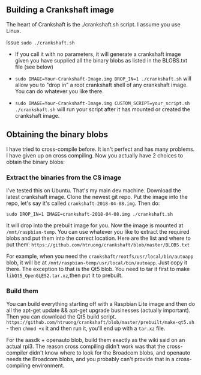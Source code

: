 Building a Crankshaft image
--

The heart of Crankshaft is the ./crankshaft.sh script. I assume you use Linux.

Issue `sudo ./crankshaft.sh`

- If you call it with no parameters, it will generate a crankshaft image given you have supplied all the binary blobs
as listed in the BLOBS.txt file (see below)

- `sudo IMAGE=Your-Crankshaft-Image.img DROP_IN=1 ./crankshaft.sh` will allow you to "drop in" a root crankshaft shell of any crankshaft image. You can do whatever you like there.

- `sudo IMAGE=Your-Crankshaft-Image.img CUSTOM_SCRIPT=your_script.sh ./crankshaft.sh` will run your script after it has mounted or created the crankshaft image.


Obtaining the binary blobs
--

I have tried to cross-compile before. It isn't perfect and has many problems. I have given up on cross compiling. Now you actually have 2 choices to obtain the binary blobs:

### Extract the binaries from the CS image

I've tested this on Ubuntu. That's my main dev machine. Download the latest crankshaft image. Clone the newest git repo. Put the image into the repo, let's say it's called `crankshaft-2018-04-08.img`. Then do:

`sudo DROP_IN=1 IMAGE=crankshaft-2018-04-08.img ./crankshaft.sh`

It will drop into the prebuilt image for you. Now the image is mounted at `/mnt/raspbian-temp`. You can use whatever you like to extract the required blobs and put them into the correct location. Here are the list and where to put them: `https://github.com/htruong/crankshaft/blob/master/BLOBS.txt`

For example, when you need the `crankshaft/rootfs/usr/local/bin/autoapp` blob, it will be at `/mnt/raspbian-temp/usr/local/bin/autoapp`. Just copy it there. The exception to that is the Qt5 blob. You need to tar it first to make `libQt5_OpenGLES2.tar.xz`,then put it to prebuilt.

### Build them

You can build everything starting off with a Raspbian Lite image and then do all the apt-get update && apt-get upgrade businesses (actually important). Then you can download the Qt5 build script. `https://github.com/htruong/crankshaft/blob/master/prebuilt/make-qt5.sh` - then `chmod +x` it and then run it, you'll end up with a `tar.xz` file.

For the aasdk + openauto blob, build them exactly as the wiki said on an actual rpi3. The reason cross compiling didn't work was that the cross-compiler didn't know where to look for the Broadcom blobs, and openauto needs the Broadcom blobs, and you probably can't provide that in a cross-compiling environment. 
